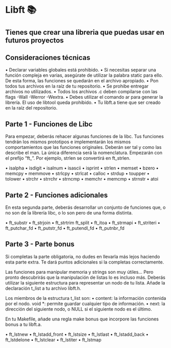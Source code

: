 # Libft 📚

## Tienes que crear una libreria que puedas usar en futuros proyectos

## Consideraciones técnicas
• Declarar variables globales está prohibido.
• Si necesitas separar una función compleja en varias, asegúrate de utilizar la palabra static para ello. De esta forma, las funciones se quedarán en el archivo apropiado.
• Pon todos tus archivos en la raíz de tu repositorio.
• Se prohibe entregar archivos no utilizados.
• Todos los archivos .c deben compilarse con las flags -Wall -Werror -Wextra.
• Debes utilizar el comando ar para generar la librería. El uso de libtool queda prohibido.
• Tu libft.a tiene que ser creado en la raíz del repositorio.

## Parte 1 - Funciones de Libc
Para empezar, deberás rehacer algunas funciones de la libc. Tus funciones tendrán los mismos prototipos e implementarán los mismos comportamientos que las funciones originales. Deberán ser tal y como las describe el man. La única diferencia será la nomenclatura. Empezarán con el prefijo “ft_”. Por ejemplo, strlen se convertirá en ft_strlen.

• isalpha • isdigit • isalnum • isascii • isprint • strlen • memset • bzero
• memcpy • memmove • strlcpy • strlcat • calloc • strdup 
• toupper • tolower • strchr • strrchr • strncmp • memchr • memcmp • strnstr • atoi

## Parte 2 - Funciones adicionales
En esta segunda parte, deberás desarrollar un conjunto de funciones que, o no son de la librería libc, o lo son pero de una forma distinta.

• ft_substr • ft_strjoin • ft_strtrim ft_split • ft_itoa • ft_strmapi • ft_striteri • ft_putchar_fd • ft_putstr_fd • ft_putendl_fd • ft_putnbr_fd

## Parte 3 - Parte bonus
Si completas la parte obligatoria, no dudes en llevarla más lejos haciendo esta parte
extra. Te dará puntos adicionales si la completas correctamente.

Las funciones para manipular memoria y strings son muy útiles... Pero pronto descubrirás que la manipulación de listas lo es incluso más.
Deberás utilizar la siguiente estructura para representar un nodo de tu lista. Añade
la declaración t_list a tu archivo libft.h.

Los miembros de la estructura t_list son:
• content: la información contenida por el nodo.
void *: permite guardar cualquier tipo de información.
• next: la dirección del siguiente nodo, o NULL si el siguiente nodo es el último.

En tu Makefile, añade una regla make bonus que incorpore las funciones bonus a tu
libft.a.

• ft_lstnew • ft_lstadd_front • ft_lstsize • ft_lstlast • ft_lstadd_back • ft_lstdelone • ft_lstclear • ft_lstiter • ft_lstmap
